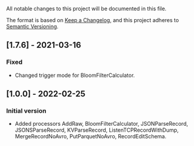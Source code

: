 All notable changes to this project will be documented in this file.

The format is based on [Keep a Changelog](https://keepachangelog.com/en/1.0.0/),
and this project adheres to [Semantic Versioning](https://semver.org/spec/v2.0.0.html).

## [1.7.6] - 2021-03-16
### Fixed
- Changed trigger mode for BloomFilterCalculator.

## [1.0.0] - 2022-02-25
### Initial version
- Added processors AddRaw, BloomFilterCalculator, JSONParseRecord, JSONSParseRecord, KVParseRecord, ListenTCPRecordWithDump, MergeRecordNoAvro, PutParquetNoAvro, RecordEditSchema.